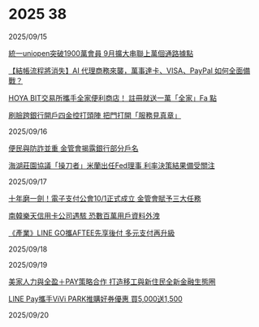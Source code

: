 # 2025 38

2025/09/15

[統一uniopen突破1900萬會員 9月擴大串聯上萬個通路據點](https://udn.com/news/story/7241/9006214)

[【結帳流程將消失】AI 代理商務來襲，萬事達卡、VISA、PayPal 如何全面備戰？](https://techorange.com/2025/09/15/ai-agents-mastercard-visa-paypal-stripe/)

[HOYA BIT交易所攜手全家便利商店！ 註冊就送一萬「全家」Fa 點](https://udn.com/news/story/7239/9006872)

[刷臉跨銀行開戶四金控打頭陣 把門打開「服務見真章」](https://vip.udn.com/vip/story/121938/9005174?from=searchresult)

2025/09/16

[便民與防詐並重 金管會揭露銀行部分戶名](https://ec.ltn.com.tw/article/breakingnews/5180499)

[海湖莊園協議「操刀者」米蘭出任Fed理事 利率決策結果備受關注](https://ec.ltn.com.tw/article/breakingnews/5180399)

2025/09/17

[十年磨一劍！電子支付公會10/1正式成立 金管會賦予三大任務](https://news.cnyes.com/news/id/6157097)

[南韓樂天信用卡公司遇駭 恐數百萬用戶資料外洩](https://ec.ltn.com.tw/article/breakingnews/5180838)

[《產業》LINE GO攜AFTEE先享後付 多元支付再升級](https://www.chinatimes.com/realtimenews/20250917003530-260410?chdtv)

2025/09/18

2025/09/19

[美家人力與全盈＋PAY策略合作 打造移工與新住民全新金融生態圈](https://www.ctee.com.tw/news/20250919701200-431201)

[LINE Pay攜手ViVi PARK推購好券優惠 買5,000送1,500](https://www.ctee.com.tw/news/20250919701959-430303)

2025/09/20